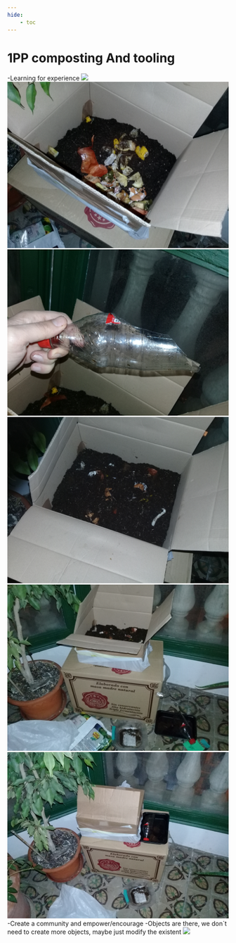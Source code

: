 ```yaml
---
hide:
    - toc
---
```


# 1PP composting And tooling

-Learning for experience
![](https://youtu.be/YUCK61gSs2g)
![](../images/compost-1.jpg)
![](../images/compost-2.jpg)
![](../images/compost-3.jpg)
![](../images/compost-4.jpg)
![](../images/compost-5.jpg)
-Create a community and empower/encourage
-Objects are there, we don´t need to create more objects, maybe just modify the existent
![](bats_1.jpeg)
